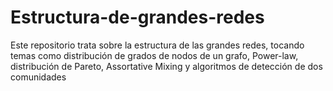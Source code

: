 # Estructura-de-grandes-redes
Este repositorio trata sobre la estructura de las grandes redes, tocando temas como distribución de grados de nodos de un grafo, Power-law, distribución de Pareto, Assortative Mixing y algoritmos de detección de dos comunidades

